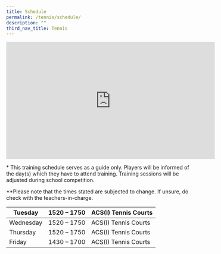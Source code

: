 ```yaml
---
title: Schedule
permalink: /tennis/schedule/
description: ""
third_nav_title: Tennis
---
```

<iframe width="560" height="315" src="https://www.youtube.com/embed/Z2d2EltVm6M" title="YouTube video player" frameborder="0" allow="accelerometer; autoplay; clipboard-write; encrypted-media; gyroscope; picture-in-picture; web-share" allowfullscreen></iframe>

\* This training schedule serves as a guide only. Players will be informed of the day(s) which they have to attend training. Training sessions will be adjusted during school competition.

\*\*Please note that the times stated are subjected to change. If unsure, do check with the teachers-in-charge.

<table>
<thead>
  <tr>
    <th>Tuesday</th>
    <th>1520 – 1750</th>
    <th>ACS(I) Tennis Courts</th>
  </tr>
</thead>
<tbody>
  <tr>
    <td>Wednesday</td>
    <td>1520 – 1750</td>
    <td>ACS(I) Tennis Courts</td>
  </tr>
  <tr>
    <td>Thursday</td>
    <td>1520 – 1750</td>
    <td>ACS(I) Tennis Courts</td>
  </tr>
  <tr>
    <td>Friday</td>
    <td>1430 – 1700</td>
    <td>ACS(I) Tennis Courts</td>
  </tr>
</tbody>
</table>